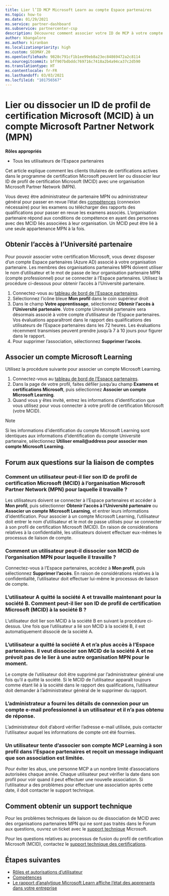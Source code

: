 ```yaml
---
title: Lier l’ID MCP Microsoft Learn au compte Espace partenaires
ms.topic: how-to
ms.date: 01/29/2021
ms.service: partner-dashboard
ms.subservice: partnercenter-csp
description: Découvrez comment associer votre ID de MCP à votre compte Espace partenaires afin que votre entreprise puisse voir les parcours d’apprentissage et de formation que vous avez suivis pour acquérir vos compétences.
author: kbangalore
ms.author: kiranban
ms.localizationpriority: high
ms.custom: SEOMAY.20
ms.openlocfilehash: 9828c791cf1b1ee99eb8a23ec84869472a2c8114
ms.sourcegitcommit: bff907bdbddc769716c7418a2b4a94ca37c2d590
ms.translationtype: HT
ms.contentlocale: fr-FR
ms.lasthandoff: 03/03/2021
ms.locfileid: "101756567"
---
```

# <a name="link-or-unlink-a-microsoft-certification-profile-id-mcid-to-a-microsoft-partner-network-mpn-account"></a>Lier ou dissocier un ID de profil de certification Microsoft (MCID) à un compte Microsoft Partner Network (MPN)

**Rôles appropriés**

- Tous les utilisateurs de l’Espace partenaires

Cet article explique comment les clients titulaires de certifications actives dans le programme de certification Microsoft peuvent lier ou dissocier leur ID de profil de certification Microsoft (MCID) avec une organisation Microsoft Partner Network (MPN).

Vous devez être administrateur de partenaire MPN ou administrateur général pour passer en revue l’état des [compétences](https://partner.microsoft.com/pcv/partnership/competencies) (connexion nécessaire) pour les examens ou télécharger des rapports des qualifications pour passer en revue les examens associés. L’organisation partenaire répond aux conditions de compétence en ayant des personnes avec des MCID liés associées à leur organisation. Un MCID peut être lié à une seule appartenance MPN à la fois.

## <a name="get-partner-university-access"></a>Obtenir l’accès à l’Université partenaire

Pour pouvoir associer votre certification Microsoft, vous devez disposer d’un compte Espace partenaires (Azure AD) associé à votre organisation partenaire. Les membres des organisations partenaires MPN doivent utiliser le nom d’utilisateur et le mot de passe de leur organisation partenaire MPN (compte professionnel) pour se connecter à l’Espace partenaires.
Utilisez la procédure ci-dessous pour obtenir l’accès à l’Université partenaire.

1. Connectez-vous au [tableau de bord de l’Espace partenaires](https://partner.microsoft.com/dashboard/).
2. Sélectionnez l’icône bleue **Mon profil** dans le coin supérieur droit
3. Dans le champ **Votre apprentissage**, sélectionnez **Obtenir l’accès à l’Université partenaire**.
Votre compte Université partenaire sera désormais associé à votre compte d’utilisateur de l’Espace partenaires. Vos évaluations apparaîtront dans le rapport des qualifications des utilisateurs de l’Espace partenaires dans les 72 heures. Les évaluations récemment transmises peuvent prendre jusqu’à 7 à 10 jours pour figurer dans le rapport.
4. Pour supprimer l’association, sélectionnez **Supprimer l’accès**.

## <a name="associate-a-microsoft-learning-account"></a>Associer un compte Microsoft Learning

Utilisez la procédure suivante pour associer un compte Microsoft Learning. 

1. Connectez-vous au [tableau de bord de l’Espace partenaires](https://partner.microsoft.com/dashboard/).
2. Dans la page de votre profil, faites défiler jusqu’au champ **Examens et certifications Microsoft**, puis sélectionnez **Associer un compte Microsoft Learning**.
3. Quand vous y êtes invité, entrez les informations d’identification que vous utilisez pour vous connecter à votre profil de certification Microsoft (votre MCID).

>[!NOTE]
>Si les informations d’identification du compte Microsoft Learning sont identiques aux informations d’identification du compte Université partenaire, sélectionnez **Utiliser email@address pour associer mon compte Microsoft Learning**.

## <a name="frequently-asked-questions-about-linking-accounts"></a>Forum aux questions sur la liaison de comptes

### <a name="how-can-a-user-link-their-microsoft-certification-profile-id-mcid-with-the-microsoft-partner-network-mpn-organization-they-work-for"></a>Comment un utilisateur peut-il lier son ID de profil de certification Microsoft (MCID) à l’organisation Microsoft Partner Network (MPN) pour laquelle il travaille ?

Les utilisateurs doivent se connecter à l’Espace partenaires et accéder à **Mon profil**, puis sélectionner **Obtenir l’accès à l’Université partenaire** ou **Associer un compte Microsoft Learning**, et entrer leurs informations d’identification. Pour associer à un compte Microsoft Learning, l’utilisateur doit entrer le nom d’utilisateur et le mot de passe utilisés pour se connecter à son profil de certification Microsoft (MCID). En raison de considérations relatives à la confidentialité, les utilisateurs doivent effectuer eux-mêmes le processus de liaison de compte.  

### <a name="how-can-a-user-unlink-their-mcid-from-the-mpn-organization-they-work-for"></a>Comment un utilisateur peut-il dissocier son MCID de l’organisation MPN pour laquelle il travaille ?

Connectez-vous à l’Espace partenaires, accédez à **Mon profil**, puis sélectionnez **Supprimer l’accès**. En raison de considérations relatives à la confidentialité, l’utilisateur doit effectuer lui-même le processus de liaison de compte.

### <a name="the-user-left-company-a-and-now-works-for-company-b-how-can-they-link-their-microsoft-certification-profile-id-mcid-with-company-b"></a>L’utilisateur A quitté la société A et travaille maintenant pour la société B. Comment peut-il lier son ID de profil de certification Microsoft (MCID) à la société B ?

L’utilisateur doit lier son MCID à la société B en suivant la procédure ci-dessus. Une fois que l’utilisateur a lié son MCID à la société B, il est automatiquement dissocié de la société A.

### <a name="the-user-left-company-a-and-no-longer-has-access-to-partner-center-they-want-to-unlink-their-mcid-from-company-a-and-are-not-planning-to-link-it-with-another-mpn-organization-at-the-moment"></a>L’utilisateur a quitté la société A et n’a plus accès à l’Espace partenaires. Il veut dissocier son MCID de la société A et ne prévoit pas de le lier à une autre organisation MPN pour le moment.

Le compte de l’utilisateur doit être supprimé par l’administrateur général une fois qu’il a quitté la société. Si le MCID de l’utilisateur apparaît toujours comme étant lié à la société dans le rapport des qualifications, l’utilisateur doit demander à l’administrateur général de le supprimer du rapport.

### <a name="the-admin-provided-sign-in-details-for-a-work-email-account-to-a-user-and-they-have-had-no-response"></a>L’administrateur a fourni les détails de connexion pour un compte e-mail professionnel à un utilisateur et il n’a pas obtenu de réponse.

L’administrateur doit d’abord vérifier l’adresse e-mail utilisée, puis contacter l’utilisateur auquel les informations de compte ont été fournies.

### <a name="a-user-tries-to-associate-their-mcp-learning-account-to-their-profile-in-partner-center-and-receives-a-message-that-their-association-is-limited"></a>Un utilisateur tente d’associer son compte MCP Learning à son profil dans l’Espace partenaires et reçoit un message indiquant que son association est limitée.

Pour éviter les abus, une personne MCP a un nombre limité d’associations autorisées chaque année. Chaque utilisateur peut vérifier la date dans son profil pour voir quand il peut effectuer une nouvelle association. Si l’utilisateur a des problèmes pour effectuer une association après cette date, il doit contacter le support technique.  

## <a name="how-to-get-support"></a>Comment obtenir un support technique

Pour les problèmes techniques de liaison ou de dissociation de MCID avec des organisations partenaires MPN qui ne sont pas traités dans le Forum aux questions, ouvrez un ticket avec le [support technique](https://partner.microsoft.com/support) Microsoft.

Pour les questions relatives au processus de fusion du profil de certification Microsoft (MCID), contactez le [support technique des certifications](https://aka.ms/mcpforum).

## <a name="next-steps"></a>Étapes suivantes

- [Rôles et autorisations d’utilisateur](./permissions-overview.md)
- [Compétences](https://partner.microsoft.com/membership/competencies)
- [Le rapport d’analytique Microsoft Learn affiche l’état des apprenants dans votre entreprise](ms-learn-analytics.md)